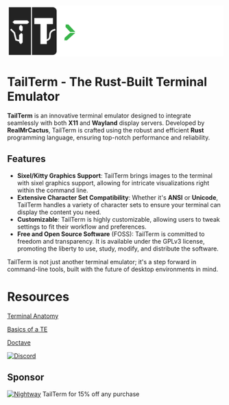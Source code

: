 ![TailTerm Banner](https://github.com/RealMrCactus/TailTerm/blob/main/web/assets/TailTermBanner.png?raw=true)

# TailTerm - The Rust-Built Terminal Emulator

**TailTerm** is an innovative terminal emulator designed to integrate seamlessly with both **X11** and **Wayland** display servers. Developed by **RealMrCactus**, TailTerm is crafted using the robust and efficient **Rust** programming language, ensuring top-notch performance and reliability.

## Features
- **Sixel/Kitty Graphics Support**: TailTerm brings images to the terminal with sixel graphics support, allowing for intricate visualizations right within the command line.
- **Extensive Character Set Compatibility**: Whether it's **ANSI** or **Unicode**, TailTerm handles a variety of character sets to ensure your terminal can display the content you need.
- **Customizable**: TailTerm is highly customizable, allowing users to tweak settings to fit their workflow and preferences.
- **Free and Open Source Software** (FOSS): TailTerm is committed to freedom and transparency. It is available under the GPLv3 license, promoting the liberty to use, study, modify, and distribute the software.

TailTerm is not just another terminal emulator; it's a step forward in command-line tools, built with the future of desktop environments in mind.

# Resources

[Terminal Anatomy](https://poor.dev/blog/terminal-anatomy/)

[Basics of a TE](https://github.com/codecrafters-io/build-your-own-x/issues/85#issue-324138609)

[Doctave](https://cli.doctave.com/)

[![Discord](https://assets-global.website-files.com/6257adef93867e50d84d30e2/636e0b52aa9e99b832574a53_full_logo_blurple_RGB.png)](https://discord.com/invite/C9vbcefvUA)

## Sponsor

[![Nightway](https://cdn.bgr.wtf/uploads/2.png)](https://nightwayhosting.com/)
TailTerm for 15% off any purchase
